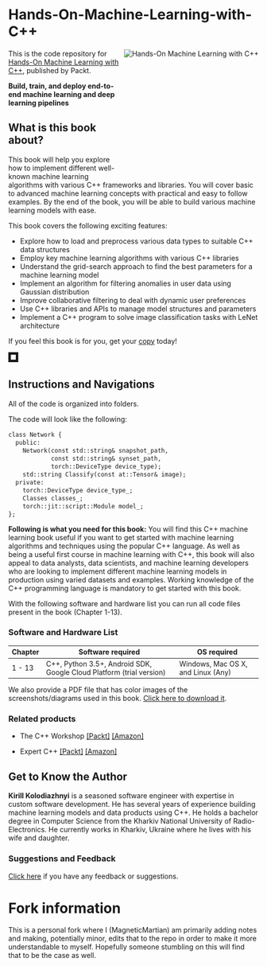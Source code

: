 


# Hands-On-Machine-Learning-with-C++

<a href="https://www.packtpub.com/data/hands-on-machine-learning-with-c?utm_source=github&utm_medium=repository&utm_campaign=9781789955330"><img src="https://www.packtpub.com/media/catalog/product/cache/e4d64343b1bc593f1c5348fe05efa4a6/9/7/9781789955330-original.png" alt="Hands-On Machine Learning with C++" height="256px" align="right"></a>

This is the code repository for [Hands-On Machine Learning with C++](https://www.packtpub.com/data/hands-on-machine-learning-with-c?utm_source=github&utm_medium=repository&utm_campaign=9781789955330), published by Packt.

**Build, train, and deploy end-to-end machine learning and deep learning pipelines**

## What is this book about?
This book will help you explore how to implement different well-known machine learning algorithms with various C++ frameworks and libraries. You will cover basic to advanced machine learning concepts with practical and easy to follow examples. By the end of the book, you will be able to build various machine learning models with ease.

This book covers the following exciting features: 
* Explore how to load and preprocess various data types to suitable C++ data structures
* Employ key machine learning algorithms with various C++ libraries
* Understand the grid-search approach to find the best parameters for a machine learning model
* Implement an algorithm for filtering anomalies in user data using Gaussian distribution
* Improve collaborative filtering to deal with dynamic user preferences
* Use C++ libraries and APIs to manage model structures and parameters
* Implement a C++ program to solve image classification tasks with LeNet architecture

If you feel this book is for you, get your [copy](https://www.amazon.com/dp/B0881XCLY8) today!

<a href="https://www.packtpub.com/?utm_source=github&utm_medium=banner&utm_campaign=GitHubBanner"><img src="https://raw.githubusercontent.com/PacktPublishing/GitHub/master/GitHub.png" alt="https://www.packtpub.com/" border="5" /></a>

## Instructions and Navigations
All of the code is organized into folders.

The code will look like the following:
```
class Network {
  public:
    Network(const std::string& snapshot_path,
            const std::string& synset_path,
            torch::DeviceType device_type);
    std::string Classify(const at::Tensor& image);
  private:
    torch::DeviceType device_type_;
    Classes classes_;
    torch::jit::script::Module model_;
};

```

**Following is what you need for this book:**
You will find this C++ machine learning book useful if you want to get started with machine learning algorithms and techniques using the popular C++ language. As well as being a useful first course in machine learning with C++, this book will also appeal to data analysts, data scientists, and machine learning developers who are looking to implement different machine learning models in production using varied datasets and examples. Working knowledge of the C++ programming language is mandatory to get started with this book.

With the following software and hardware list you can run all code files present in the book (Chapter 1-13).

### Software and Hardware List

| Chapter  | Software required                                                                    | OS required                        |
| -------- | -------------------------------------------------------------------------------------| -----------------------------------|
| 1 - 13   |   C++, Python 3.5+, Android SDK, Google Cloud Platform (trial version)                | Windows, Mac OS X, and Linux (Any) |

We also provide a PDF file that has color images of the screenshots/diagrams used in this book. [Click here to download it](https://static.packt-cdn.com/downloads/9781789955330_ColorImages.pdf).


### Related products <Other books you may enjoy>
* The C++ Workshop [[Packt]](https://www.packtpub.com/programming/the-c-workshop?utm_source=github&utm_medium=repository&utm_campaign=9781839216626) [[Amazon]](https://www.amazon.com/Workshop-New-Interactive-Approach-Learning-ebook/dp/B082451SZ9)

* Expert C++ [[Packt]](https://www.packtpub.com/programming/mastering-c-programming?utm_source=github&utm_medium=repository&utm_campaign=9781838552657) [[Amazon]](https://www.amazon.com/Expert-proficient-programmer-learning-practices-ebook/dp/B085G6VVW2)

## Get to Know the Author
**Kirill Kolodiazhnyi**
is a seasoned software engineer with expertise in custom software development. He has several years of experience building machine learning models and data products using C++. He holds a bachelor degree in Computer Science from the Kharkiv National University of Radio-Electronics. He currently works in Kharkiv, Ukraine where he lives with his wife and daughter.

### Suggestions and Feedback
[Click here](https://docs.google.com/forms/d/e/1FAIpQLSdy7dATC6QmEL81FIUuymZ0Wy9vH1jHkvpY57OiMeKGqib_Ow/viewform) if you have any feedback or suggestions.

# Fork information
This is a personal fork where I (MagneticMartian) am primarily adding notes and making, potentially minor, edits that to the repo in order to make it more understandable to myself. Hopefully someone stumbling on this will find that to be the case as well.
